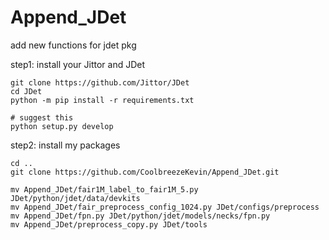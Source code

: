 # Append_JDet
add new functions for jdet pkg

step1: install your Jittor and JDet
```shell
git clone https://github.com/Jittor/JDet
cd JDet
python -m pip install -r requirements.txt

# suggest this 
python setup.py develop
```

step2: install my packages
```shell
cd ..
git clone https://github.com/CoolbreezeKevin/Append_JDet.git

mv Append_JDet/fair1M_label_to_fair1M_5.py JDet/python/jdet/data/devkits
mv Append_JDet/fair_preprocess_config_1024.py JDet/configs/preprocess
mv Append_JDet/fpn.py JDet/python/jdet/models/necks/fpn.py
mv Append_JDet/preprocess_copy.py JDet/tools
```
